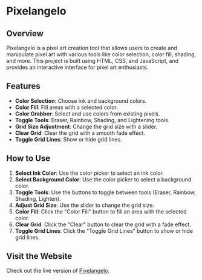 # Pixelangelo



## Overview
Pixelangelo is a pixel art creation tool that allows users to create and manipulate pixel art with various tools like color selection, color fill, shading, and more. This project is built using HTML, CSS, and JavaScript, and provides an interactive interface for pixel art enthusiasts.

## Features
- **Color Selection**: Choose ink and background colors.
- **Color Fill**: Fill areas with a selected color.
- **Color Grabber**: Select and use colors from existing pixels.
- **Toggle Tools**: Eraser, Rainbow, Shading, and Lightening tools.
- **Grid Size Adjustment**: Change the grid size with a slider.
- **Clear Grid**: Clear the grid with a smooth fade effect.
- **Toggle Grid Lines**: Show or hide grid lines.



## How to Use

1. **Select Ink Color**: Use the color picker to select an ink color.
2. **Select Background Color**: Use the color picker to select a background color.
3. **Toggle Tools**: Use the buttons to toggle between tools (Eraser, Rainbow, Shading, Lighten).
4. **Adjust Grid Size**: Use the slider to change the grid size.
5. **Color Fill**: Click the "Color Fill" button to fill an area with the selected color.
6. **Clear Grid**: Click the "Clear" button to clear the grid with a fade effect.
7. **Toggle Grid Lines**: Click the "Toggle Grid Lines" button to show or hide grid lines.


## Visit the Website
Check out the live version of [Pixelangelo](https://pixelangelo.netlify.app).

